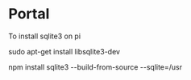 # Portal
To install sqlite3 on pi 

sudo apt-get install libsqlite3-dev

npm install sqlite3 --build-from-source --sqlite=/usr

